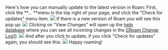 Here's how you can manually update to the latest version in Roam:
First, click the **... **menu in the top right of your page, and click the "Check for updates" menu item.
![](https://s3.amazonaws.com/cdn.freshdesk.com/data/helpdesk/attachments/production/64000965657/original/fXAu2fR13lC14cBSGkkC1MXefRNijcROeg.png?1594834249)
If there is a new version of Roam you will see this pop up:
![](https://s3.amazonaws.com/cdn.freshdesk.com/data/helpdesk/attachments/production/64000965687/original/sTuujvSgi1eNpPBwOKiuDGcBcgB-leBihA.png?1594834339)
Clicking on "View Changes" will open up the [help database](https://roamresearch.com/#/app/help) where you can see all incoming changes in the [[[Roam Change Log]]](https://roamresearch.com/#/app/help/page/dxTi-iUs2):
![](https://s3.amazonaws.com/cdn.freshdesk.com/data/helpdesk/attachments/production/64000965704/original/tgagEFGl-GhLq2XlM8sEwWp9h18S2q2D6w.png?1594834422)
And after you click to update, if you click "Check for updates" again, you should see this:
![](https://s3.amazonaws.com/cdn.freshdesk.com/data/helpdesk/attachments/production/64000965727/original/avfc45ZplR_1oXGS1L1pZo5fn4C6nh_peQ.png?1594834547)
Happy roaming!
